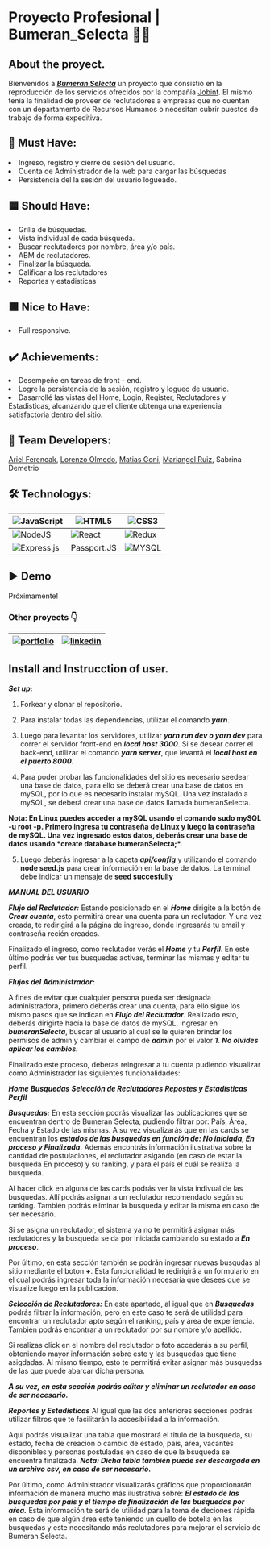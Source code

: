 # Proyecto Profesional | Bumeran_Selecta :woman_teacher:

## About the proyect.

Bienvenidos a [**_Bumeran Selecta_**](https://www.bumeran.com.ar/selecta/) un proyecto que consistió en la reproducción de los servicios ofrecidos por la compañía [Jobint](https://www.linkedin.com/company/jobint/). El mismo tenía la finalidad de proveer de reclutadores a empresas que no cuentan con un departamento de Recursos Humanos o necesitan cubrir puestos de trabajo de forma expeditiva.


## :name_badge: Must Have:
<li>Ingreso, registro y cierre de sesión del usuario.</li>
<li>Cuenta de Administrador de la web para cargar las búsquedas</li>
<li>Persistencia del la sesión del usuario logueado.</li>

## :blue_square: Should Have:
<li>Grilla de búsquedas.</li>
<li>Vista individual de cada búsqueda.</li>
<li>Buscar reclutadores por nombre, área y/o país.</li>
<li>ABM de reclutadores.</li>
<li>Finalizar la búsqueda.</li>
<li>Calificar a los reclutadores</li>
<li>Reportes y estadisticas</li>

## :green_square: Nice to Have:
<li>Full responsive.</li>

## :heavy_check_mark: Achievements:
<li>Desempeñe en tareas de front - end. </li>
<li>Logre la persistencia de la sesión, registro y logueo de usuario.</li>
<li>Dasarrollé las vistas del Home, Login, Register, Reclutadores y Estadisticas, alcanzando que el cliente obtenga una experiencia satisfactoria dentro del sitio.</li>

## :dolls: Team Developers:

[Ariel Ferencak](https://www.linkedin.com/in/arielferencak/),
[Lorenzo Olmedo](https://www.linkedin.com/in/lorenzo-olmedo/),
[Matias Goni](https://www.linkedin.com/in/matiashgoni/),
[Mariangel Ruiz](https://www.linkedin.com/in/mariangel-ruiz/),
Sabrina Demetrio

## :hammer_and_wrench: Technologys:

|![JavaScript](https://img.shields.io/badge/javascript-%23323330.svg?style=for-the-badge&logo=javascript&logoColor=%23F7DF1E)|![HTML5](https://img.shields.io/badge/html5-%23E34F26.svg?style=for-the-badge&logo=html5&logoColor=white)|![CSS3](https://img.shields.io/badge/css3-%231572B6.svg?style=for-the-badge&logo=css3&logoColor=white)|
|-------- |--------|--------|
|![NodeJS](https://img.shields.io/badge/node.js-6DA55F?style=for-the-badge&logo=node.js&logoColor=white)|![React](https://img.shields.io/badge/react-%2320232a.svg?style=for-the-badge&logo=react&logoColor=%2361DAFB)|![Redux](https://img.shields.io/badge/redux-%23593d88.svg?style=for-the-badge&logo=redux&logoColor=white)|
|![Express.js](https://img.shields.io/badge/express.js-%23404d59.svg?style=for-the-badge&logo=express&logoColor=%2361DAFB)|Passport.JS|![MYSQL](https://img.shields.io/badge/mysql-%23E34F26.svg?style=for-the-badge&logo=mysql&logoColor=white)|

## 	:arrow_forward: Demo

Próximamente!


### Other proyects :point_down:

|[![portfolio](https://img.shields.io/badge/my_portfolio-000?style=for-the-badge&logo=ko-fi&logoColor=white)](https://sabrinademetrio96.netlify.app/)| [![linkedin](https://img.shields.io/badge/linkedin-0A66C2?style=for-the-badge&logo=linkedin&logoColor=white)](https://www.linkedin.com/in/sabrina-demetrio/) |
|-------- |--------|


## Install and Instrucction of user. 

**_**Set up:**_**

1. Forkear y clonar el repositorio.

2. Para instalar todas las dependencias, utilizar el comando **_yarn_**.

3. Luego para levantar los servidores, utilizar **_**yarn run dev o yarn dev**_** para correr el servidor front-end en **_local host 3000_**. Si se desear correr el back-end, utilizar el comando **_**yarn server**_**, que levantá el **_local host en el puerto 8000_**.

4. Para poder probar las funcionalidades del sitio es necesario seedear una base de datos, para ello se deberá crear una base de datos en mySQL, por lo que es necesario instalar mySQL.
   Una vez instalado a mySQL, se deberá crear una base de datos llamada bumeranSelecta.

**Nota: En Linux puedes acceder a mySQL usando el comando sudo mySQL -u root -p. Primero ingresa tu contraseña de Linux y luego la contraseña de mySQL. Una vez ingresado estos datos, deberás crear una base de datos usando \*****create database bumeranSelecta;****\*.**

5. Luego deberás ingresar a la capeta **_api/config_** y utilizando el comando **node seed.js** para crear información en la base de datos. La terminal debe indicar un mensaje de ****seed succesfully****

**_MANUAL DEL USUARIO_**

**_**Flujo del Reclutador:**_**
Estando posicionado en el **_Home_** dirigite a la botón de **_**Crear cuenta**_**, esto permitirá crear una cuenta para un reclutador. Y una vez creada, te redirigirá a la página de ingreso, donde ingresarás tu email y contraseña recién creados.

Finalizado el ingreso, como reclutador verás el **_**Home**_** y tu **_**Perfil**_**. En este último podrás ver tus busquedas activas, terminar las mismas y editar tu perfil.

**_**Flujos del Administrador:**_**

A fines de evitar que cualquier persona pueda ser designada administradora, primero deberás crear una cuenta, para ello sigue los mismo pasos que se indican en **_**Flujo del Reclutador**_**.
Realizado esto, deberás dirigirte hacía la base de datos de mySQL, ingresar en **_**bumeranSelecta**_**, buscar al usuario al cual se le quieren brindar los permisos de admin y cambiar el campo de **_admin_** por el valor **_1_**.
**_No olvides aplicar los cambios._**

Finalizado este proceso, deberas reingresar a tu cuenta pudiendo visualizar como Administrador las siguientes funcionalidades:

**_Home_**
**_Busquedas_**
**_Selección de Reclutadores_**
**_Repostes y Estadísticas_**
**_Perfil_**

**_Busquedas:_**
En esta sección podrás visualizar las publicaciones que se encuentran dentro de Bumeran Selecta, pudiendo filtrar por: País, Área, Fecha y Estado de las mismas. A su vez visualizarás que en las cards se encuentran los **_**estados de las busquedas en función de: No iniciada, En proceso y Finalizada.**_**
Además encontrás información ilustrativa sobre la cantidad de postulaciones, el reclutador asigando (en caso de estar la busqueda En proceso) y su ranking, y para el país el cuál se realiza la busqueda.

Al hacer click en alguna de las cards podrás ver la vista indivual de las busquedas. Allí podrás asignar a un reclutador recomendado según su ranking. También podrás eliminar la busqueda y editar la misma en caso de ser necesario.

Si se asigna un reclutador, el sistema ya no te permitirá asignar más reclutadores y la busqueda se da por iniciada cambiando su estado a **_En proceso_**.

Por último, en esta sección también se podrán ingresar nuevas busqudas al sitio mediante el boton **_+_**. Esta funcionalidad te redirigirá a un formulario en el cual podrás ingresar toda la información necesaría que desees que se visualize luego en la publicación.

**_Selección de Reclutadores:_**
En este apartado, al igual que en **_Busquedas_** podrás filtrar la información, pero en este caso te será de utilidad para encontrar un reclutador apto según el ranking, país y área de experiencia. También podrás encontrar a un reclutador por su nombre y/o apellido.

Si realizas click en el nombre del reclutador o foto accederás a su perfil, obteniendo mayor información sobre este y las busquedas que tiene asigdadas. Al mismo tiempo, esto te permitirá evitar asignar más busquedas de las que puede abarcar dicha persona.

**_A su vez, en esta sección podrás editar y eliminar un reclutador en caso de ser necesario._**

**_Reportes y Estadisticas_**
Al igual que las dos anteriores secciones podrás utilizar filtros que te facilitarán la accesibilidad a la información.

Aquí podrás visualizar una tabla que mostrará el titulo de la busqueda, su estado, fecha de creación o cambio de estado, país, aŕea, vacantes disponibles y personas postuladas en caso de que la bsuqueda se encuentra finalizada.
**_Nota: Dicha tabla también puede ser descargada en un archivo csv, en caso de ser necesario._**

Por último, como Administrador visualizarás gráficos que proporcionarán información de manera mucho más ilustrativa sobre: **_El estado de las busquedas por país y el tiempo de finalización de las busquedas por aŕea._** Esta información te será de utilidad para la toma de deciones rápida en caso de que algún área este teniendo un cuello de botella en las busquedas y este necesitando más reclutadores para mejorar el servicio de Bumeran Selecta.

